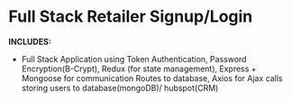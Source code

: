 Full Stack Retailer Signup/Login
==================================

**INCLUDES:**
* Full Stack Application using Token Authentication, Password     Encryption(B-Crypt), Redux (for state management), Express + Mongoose for communication Routes to database, Axios for Ajax calls storing users to database(mongoDB)/ hubspot(CRM) 


